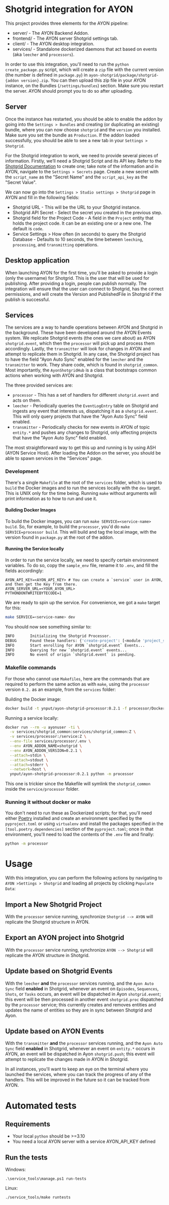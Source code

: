 # Shotgrid integration for AYON

This project provides three elements for the AYON pipeline:

* server/ - The AYON Backend Addon.
* frontend/ - The AYON server Shotgrid settings tab.
* client/ - The AYON desktop integration.
* services/ - Standalone dockerized daemons that act based on events (aka `leecher` and `processors`).

In order to use this integration, you'll need to run the `python create_package.py` script, which will create a `zip` file with the current version (the number is defined in `package.py`) in `ayon-shotgrid/package/shotgrid-{addon version}.zip`. You can then upload this zip file in your AYON instance, on the Bundles (`/settings/bundles`) section. Make sure you restart the server. AYON should prompt you to do so after uploading.

## Server
Once the instance has restarted, you should be able to enable the addon by going into the `Settings > Bundles` and creating (or duplicating an existing) bundle, where you can now choose `shotgrid` and the `version` you installed. Make sure you set the bundle as `Production`.
If the addon loaded successfully, you should be able to see a new tab in your `Settings > Shotgrid`.

For the Shotgrid integration to work, we need to provide several pieces of information. Firstly, we’ll need a Shotgrid Script and its API key. Refer to the [Shotgrid Documentation](https://developer.shotgridsoftware.com/99105475/?title=Create+and+manage+API+scripts) to create one; take note of the information and in AYON, navigate to the `Settings > Secrets` page. Create a new secret with the `script_name` as the "Secret Name" and the `script_api_key` as the "Secret Value".

We can now go into the `Settings > Studio settings > Shotgrid` page in AYON and fill in the following fields:
* Shotgrid URL - This will be the URL to your Shotgrid instance.
* Shotgrid API Secret - Select the secret you created in the previous step.
* Shotgrid field for the Project Code - A field in the `Project` entity that holds the project code. It can be an existing one or a new one. The default is `code`.
* Service Settings > How often (in seconds) to query the Shotgrid Database  - Defaults to 10 seconds, the time between `leeching`, `processing`, and `transmitting` operations.

## Desktop application
When launching AYON for the first time, you'll be asked to provide a login (only the username) for Shotgrid. This is the user that will be used for publishing.
After providing a login, people can publish normally. The integration will ensure that the user can connect to Shotgrid, has the correct permissions, and will create the Version and PublishedFile in Shotgrid if the publish is successful.

## Services
The services are a way to handle operations between AYON and Shotgrid in the background. These have been developed around the AYON Events system. We replicate Shotgrid events (the ones we care about) as AYON `shotgrid.event`, which then the `processor` will pick up and process them accordingly. Lastly, the `transmitter` will look for changes in AYON and attempt to replicate them in Shotgrid.
In any case, the Shotgrid project has to have the field "Ayon Auto Sync" enabled for the `leecher` and the `transmitter` to work.
They share code, which is found in `shotgrid_common`. Most importantly, the `AyonShotgridHub` is a class that bootstraps common actions when working with AYON and Shotgrid.

The three provided services are:

* `processor` - This has a set of handlers for different `shotgrid.event` and acts on them.
* `leecher` - Periodically queries the `EventLogEntry` table on Shotgrid and ingests any event that interests us, dispatching it as a `shotgrid.event`. This will only query projects that have the "Ayon Auto Sync" field enabled.
* `transmitter` - Periodically checks for new events in AYON of topic `entity.*` and pushes any changes to Shotgrid, only affecting projects that have the "Ayon Auto Sync" field enabled.

The most straightforward way to get this up and running is by using ASH (AYON Service Host). After loading the Addon on the server, you should be able to spawn services in the "Services" page.

### Development
There's a single `Makefile` at the root of the `services` folder, which is used to `build` the Docker images and to run the services locally with the `dev` target. This is UNIX only for the time being. Running `make` without arguments will print information as to how to run and use it.

#### Building Docker Images
To build the Docker images, you can run `make SERVICE=<service-name> build`. So, for example, to build the `processor`, you'd do `make SERVICE=processor build`. This will build and tag the local image, with the version found in `package.py` at the root of the addon.

#### Running the Service locally
In order to run the service locally, we need to specify certain environment variables. To do so, copy the `sample_env` file, rename it to `.env`, and fill the fields accordingly:

```
AYON_API_KEY=<AYON_API_KEY> # You can create a `service` user in AYON, and then get the Key from there.
AYON_SERVER_URL=<YOUR_AYON_URL>
PYTHONDONTWRITEBYTECODE=1
```

We are ready to spin up the service. For convenience, we got a `make` target for this:

```sh
make SERVICE=<service-name> dev
```

You should now see something similar to:

```sh
INFO       Initializing the Shotgrid Processor.
DEBUG      Found these handlers: {'create-project': [<module 'project_sync'>], 'sync-from-shotgrid': [<module 'sync_from_shotgrid'>], 'shotgrid-event': [<module 'update_from_shotgrid'>]}
INFO       Start enrolling for AYON `shotgrid.event` Events...
INFO       Querying for new `shotgrid.event` events...
INFO       No event of origin `shotgrid.event` is pending.
```

### Makefile commands

For those who cannot use `Makefiles`, here are the commands that are required to perform the same action as with `make`, using the `processor` version `0.2.` as an example, from the `services` folder:

Building the Docker image:

 ```sh
 docker build -t ynput/ayon-shotgrid-processor:0.2.1 -f processor/Dockerfile .
```

Running a service locally:

```sh
docker run --rm -u ayonuser -ti \
  -v services/shotgrid_common:services/shotgrid_common:Z \
  -v services/processor:/service:Z \
  --env-file services/processor/.env \
  --env AYON_ADDON_NAME=shotgrid \
  --env AYON_ADDON_VERSION=0.2.1 \
  --attach=stdin \
  --attach=stdout \
  --attach=stderr \
  --network=host \
  ynput/ayon-shotgrid-processor:0.2.1 python -m processor
```

This one is trickier since the Makefile will symlink the `shotgrid_common` inside the `service/processor` folder.

### Running it without docker or make
You don't need to run these as Dockerized scripts; for that, you'll need either [Poetry](https://python-poetry.org/) installed and create an environment specified by the `pyproject.toml` or using `virtualenv` and install the packages specified in the `[tool.poetry.dependencies]` section of the `pyproject.toml`; once in that environment, you'll need to load the contents of the `.env` file and finally:

```sh
python -m processor
```

# Usage
With this integration, you can perform the following actions by navigating to `AYON >Settings > Shotgrid` and loading all projects by clicking `Populate Data`:

## Import a New Shotgrid Project
With the `processor` service running, synchronize `Shotgrid --> AYON` will replicate the Shotgrid structure in AYON.

## Export an AYON project into Shotgrid
With the `processor` service running, synchronize `AYON --> Shotgrid` will replicate the AYON structure in Shotgrid.

## Update based on Shotgrid Events
With the `leecher` **and** the `processor` services running, and the `Ayon Auto Sync` field **enabled** in Shotgrid, whenever an event on `Episodes`, `Sequences`, `Shots`, or `Tasks` occurs, an event will be dispatched in Ayon `shotgrid.event`; this event will be then processed in another event `shotgrid.proc` dispatched by the `processor` service; this currently creates and removes entities and updates the name of entities so they are in sync between Shotgrid and Ayon.

## Update based on AYON Events
With the `transmitter` **and** the `processor` services running, and the `Ayon Auto Sync` field **enabled** in Shotgrid, whenever an event on `entity.*` occurs in AYON, an event will be dispatched in Ayon `shotgrid.push`; this event will attempt to replicate the changes made in AYON in Shotgrid.

In all instances, you'll want to keep an eye on the terminal where you launched the services, where you can track the progress of any of the handlers. This will be improved in the future so it can be tracked from AYON.


# Automated tests

## Requirements

* Your local `python` should be >=3.10
* You need a local AYON server with a service AYON_API_KEY defined

## Run the tests

Windows:
```shell
.\service_tools\manage.ps1 run-tests
```

Linux:
```
./service_tools/make runtests
```
